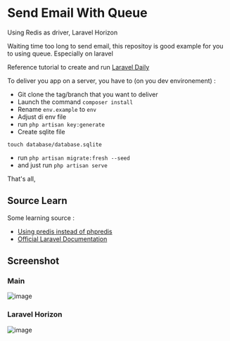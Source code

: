 # Send Email With Queue

Using Redis as driver, Laravel Horizon

Waiting time too long to send email, this repositoy is good example for you to using queue. Especially on laravel

Reference tutorial to create and run [Laravel Daily](https://www.youtube.com/watch?v=rVx8xKisbr8) 

To deliver you app on a server, you have to (on you dev environement) :

  * Git clone the tag/branch that you want to deliver
  * Launch the command `composer install`
  * Rename `env.example` to `env`
  * Adjust di env file
  * run `php artisan key:generate`
  * Create sqlite file
```
touch database/database.sqlite
```
  * run `php artisan migrate:fresh --seed`
  * and just run `php artisan serve`

That's all, 

## Source Learn
Some learning source :
* [Using predis instead of phpredis](https://www.codecheef.org/article/laravel-queues-example-using-redis-and-horizon)
* [Official Laravel Documentation](https://laravel.com/docs/8.x/horizon)

## Screenshot
### Main
![image](https://user-images.githubusercontent.com/23116326/128605734-5f7db298-4a96-495a-81e5-e556b162eb39.png)
### Laravel Horizon
![image](https://user-images.githubusercontent.com/23116326/135388636-2998d0b6-49d8-44ae-8281-c970afc7fb43.png)

